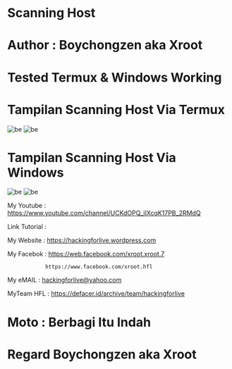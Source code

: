 # Scanning Host 

# Author : Boychongzen aka Xroot

# Tested Termux & Windows Working

# Tampilan Scanning Host Via Termux
![be](https://raw.githubusercontent.com/boychongzen18/scanner-host/master/termux.jpg)
![be](https://raw.githubusercontent.com/boychongzen18/scanner-host/master/termux1.jpg)
# Tampilan Scanning Host Via Windows
![be](https://raw.githubusercontent.com/boychongzen18/scanner-host/master/host.jpg)
![be](https://raw.githubusercontent.com/boychongzen18/scanner-host/master/host1.jpg)

My Youtube    : https://www.youtube.com/channel/UCKdOPQ_iIXcqK17PB_2RMdQ

Link Tutorial :

My Website    : https://hackingforlive.wordpress.com

My Facebok    : https://web.facebook.com/xroot.xroot.7

                https://www.facebook.com/xroot.hfl

My eMAIL      : hackingforlive@yahoo.com

MyTeam HFL    : https://defacer.id/archive/team/hackingforlive

# Moto : Berbagi Itu Indah

# Regard Boychongzen aka Xroot
